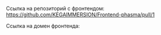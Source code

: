 Ссылка на репозиторий с фронтендом: https://github.com/KEGAIMMERSION/Frontend-phasma/pull/1

Ссылка на домен фронтенда: 